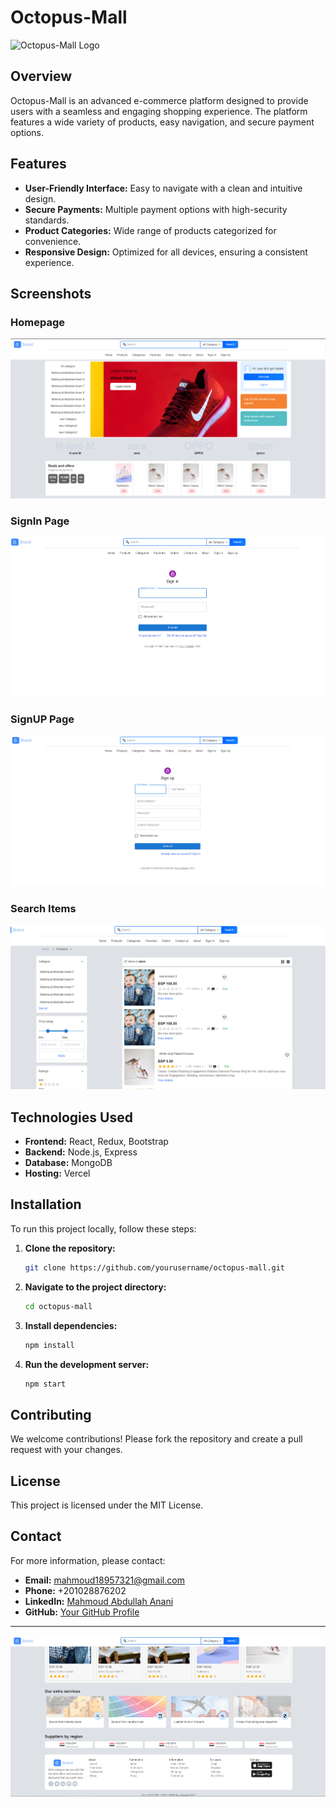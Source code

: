 # Octopus-Mall

![Octopus-Mall Logo](path/to/your/logo.png)

## Overview

Octopus-Mall is an advanced e-commerce platform designed to provide users with a seamless and engaging shopping experience. The platform features a wide variety of products, easy navigation, and secure payment options.

## Features

- **User-Friendly Interface:** Easy to navigate with a clean and intuitive design.
- **Secure Payments:** Multiple payment options with high-security standards.
- **Product Categories:** Wide range of products categorized for convenience.
- **Responsive Design:** Optimized for all devices, ensuring a consistent experience.

## Screenshots

### Homepage

![Homepage](/public/Screenshot%202024-07-03%20104153.png)

### SignIn Page

![SignIn Page](/public/Screenshot%202024-07-03%20104219.png)

### SignUP Page

![SignUP Page](/public/Screenshot%202024-07-03%20104230.png)

### Search Items

![Search Items](/public/Screenshot%202024-07-03%20104253.png)

## Technologies Used

- **Frontend:** React, Redux, Bootstrap
- **Backend:** Node.js, Express
- **Database:** MongoDB
- **Hosting:** Vercel

## Installation

To run this project locally, follow these steps:

1. **Clone the repository:**
    ```bash
    git clone https://github.com/yourusername/octopus-mall.git
    ```
2. **Navigate to the project directory:**
    ```bash
    cd octopus-mall
    ```
3. **Install dependencies:**
    ```bash
    npm install
    ```
4. **Run the development server:**
    ```bash
    npm start
    ```

## Contributing

We welcome contributions! Please fork the repository and create a pull request with your changes.

## License

This project is licensed under the MIT License.

## Contact

For more information, please contact:

- **Email:** mahmoud18957321@gmail.com
- **Phone:** +201028876202
- **LinkedIn:** [Mahmoud Abdullah Anani](https://www.linkedin.com/in/mahmoud-abdullah-ab253920b)
- **GitHub:** [Your GitHub Profile](https://github.com/MahmoudAbdullahAnani)

---

![Octopus-Mall Footer](/public/Screenshot%202024-07-03%20104833.png)

